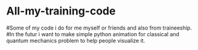 # All-my-training-code
#Some of my code i do for me myself or friends and also from traineeship. 
#In the futur i want to make simple python animation for classical and quantum mechanics problem to help people visualize it. 

